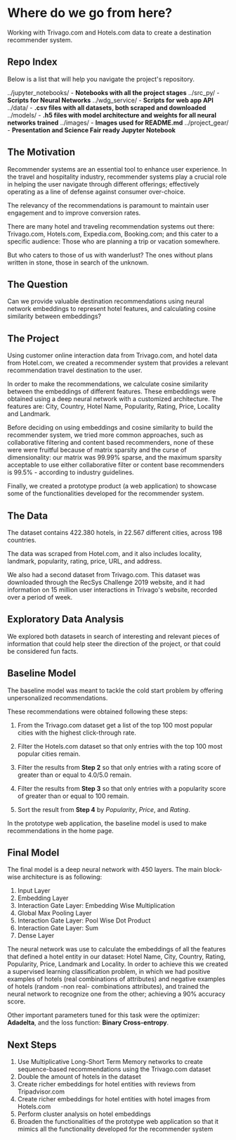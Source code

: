 # Where do we go from here?

Working with Trivago.com and Hotels.com data to create a destination recommender system.


## Repo Index

Below is a list that will help you navigate the project's repository.

../jupyter_notebooks/ - **Notebooks with all the project stages**
../src_py/ - **Scripts for Neural Networks**
../wdg_service/ - **Scripts for web app API**
../data/ - **.csv files with all datasets, both scraped and downloaded**
../models/ - **.h5 files with model architecture and weights for all neural networks trained**
../images/ - **Images used for README.md**
../project_gear/ - **Presentation and Science Fair ready Jupyter Notebook**

## The Motivation

Recommender systems are an essential tool to enhance user experience. In the travel and hospitality industry, recommender systems play a crucial role in helping the user navigate through different offerings; effectively operating as a line of defense against consumer over-choice.

The relevancy of the recommendations is paramount to maintain user engagement and to improve conversion rates.

There are many hotel and traveling recommendation systems out there: Trivago.com, Hotels.com, Expedia.com, Booking.com; and this cater to a specific audience: Those who are planning a trip or vacation somewhere.

But who caters to those of us with wanderlust? The ones without plans written in stone, those in search of the unknown. 


## The Question

Can we provide valuable destination recommendations using neural network embeddings to represent hotel features, and calculating cosine similarity between embeddings?

## The Project

Using customer online interaction data from Trivago.com, and hotel data from Hotel.com, we created a recommender system that provides a relevant recommendation travel destination to the user.

In order to make the recommendations, we calculate cosine similarity between the embeddings of different features. These embeddings were obtained using a deep neural network with a customized architecture. The features are: City, Country, Hotel Name, Popularity, Rating, Price, Locality and Landmark.

Before deciding on using embeddings and cosine similarity to build the recommender system, we tried more common approaches, such as collaborative filtering and content based recommenders, none of these were were fruitful because of matrix sparsity and the curse of dimensionality: our matrix was 99.99% sparse, and the maximum sparsity acceptable to use either collaborative filter or content base recommenders is 99.5% - according to industry guidelines.

Finally, we created a prototype product (a web application) to showcase some of the functionalities developed for the recommender system.

## The Data

The dataset contains 422.380 hotels, in 22.567 different cities, across 198 countries.

The data was scraped from Hotel.com, and it also includes locality, landmark, popularity, rating, price, URL, and address.



We also had a second dataset from Trivago.com. This dataset was downloaded through the RecSys Challenge 2019 website, and it had information on 15 million user interactions in Trivago's website, recorded over a period of week.

## Exploratory Data Analysis

We explored both datasets in search of interesting and relevant pieces of information that could help steer the direction of the project, or that could be considered fun facts.




## Baseline Model

The baseline model was meant to tackle the cold start problem by offering unpersonalized recommendations.

These recommendations were obtained following these steps:

1. From the Trivago.com dataset get a list of the top 100 most popular cities with the highest click-through rate.

2. Filter the Hotels.com dataset so that only entries with the top 100 most popular cities remain.

3. Filter the results from **Step 2** so that only entries with a rating score of greater than or equal to 4.0/5.0 remain.

4. Filter the results from **Step 3** so that only entries with a popularity score of greater than or equal to 100 remain.

5. Sort the result from **Step 4** by *Popularity*, *Price*, and *Rating*. 

In the prototype web application, the baseline model is used to make recommendations in the home page.

## Final Model

The final model is a deep neural network with 450 layers. The main block-wise architecture is as following:

1. Input Layer
2. Embedding Layer
3. Interaction Gate Layer: Embedding Wise Multiplication
4. Global Max Pooling Layer
5. Interaction Gate Layer: Pool Wise Dot Product
6. Interaction Gate Layer: Sum
7. Dense Layer

The neural network was use to calculate the embeddings of all the features that defined a hotel entity in our dataset: Hotel Name, City, Country, Rating, Popularity, Price, Landmark and Locality. In order to achieve this we created a supervised learning classification problem, in which we had positive examples of hotels (real combinations of attributes) and negative examples of hotels (random -non real- combinations attributes), and trained the neural network to recognize one from the other; achieving a 90% accuracy score.

Other important parameters tuned for this task were the optimizer: **Adadelta**, and the loss function: **Binary Cross-entropy**.


## Next Steps

1. Use Multiplicative Long-Short Term Memory networks to create sequence-based recommendations using the Trivago.com dataset
2. Double the amount of hotels in the dataset
3. Create richer embeddings for hotel entities with reviews from Tripadvisor.com 
4. Create richer embeddings for hotel entities with hotel images from Hotels.com 
5. Perform cluster analysis on hotel embeddings
6. Broaden the functionalities of the prototype web application so that it mimics all the functionality developed for the recommender system
